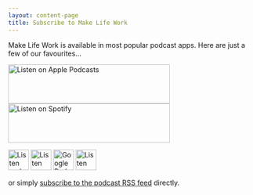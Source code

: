 ```yaml
---
layout: content-page
title: Subscribe to Make Life Work
---
```


Make Life Work is available in most popular podcast apps. Here are just a few of our favourites…

<a href="https://podcasts.apple.com/gb/podcast/make-life-work/id1490247567"><img src="/images/listen-apple-podcasts-659x160.png" alt="Listen on Apple Podcasts" width="330" height="80" /></a> <a href="https://open.spotify.com/show/0s2JUvAOvjjKVgcuUGp9at"><img src="/images/listen-spotify-podcast-660x160.png" alt="Listen on Spotify" width="330" height="80" /></a>

<a href="https://fountain.fm/show/y0nZgt8h1XxDfB9zTEr4"><img src="/images/listen-fountain-660x160.png" alt="Listen and earn Bitcoin on Fountain" height="42" /></a> <a href="https://pca.st/1ntoa1tj"><img src="/images/listen-pocketcasts-medium-dark.png" alt="Listen on Pocket Casts" height="42" /></a> <a href="https://podcasts.google.com/feed/aHR0cHM6Ly9tYWtlbGlmZXdvcmtwb2RjYXN0LmNvbS9mZWVkL3BvZGNhc3Qv" title="Listen on Google Podcasts"><img src="/images/assets/cta/googlepodcasts-badge.svg" alt="Google Podcasts" height="42" /></a> <a href="https://music.amazon.com/podcasts/fedb693f-a959-40e1-9834-c07796bcb734/MAKE-LIFE-WORK?ref=dm_sh_vx8qo1Uy4gHK9KqCNiWgRYdQm"><img src="/images/assets/cta/amazonmusic-badge.svg" alt="Listen on Amazon Podcasts" height="42" /></a> 

or simply [subscribe to the podcast RSS feed](https://pinecast.com/feed/make-life-work) directly.